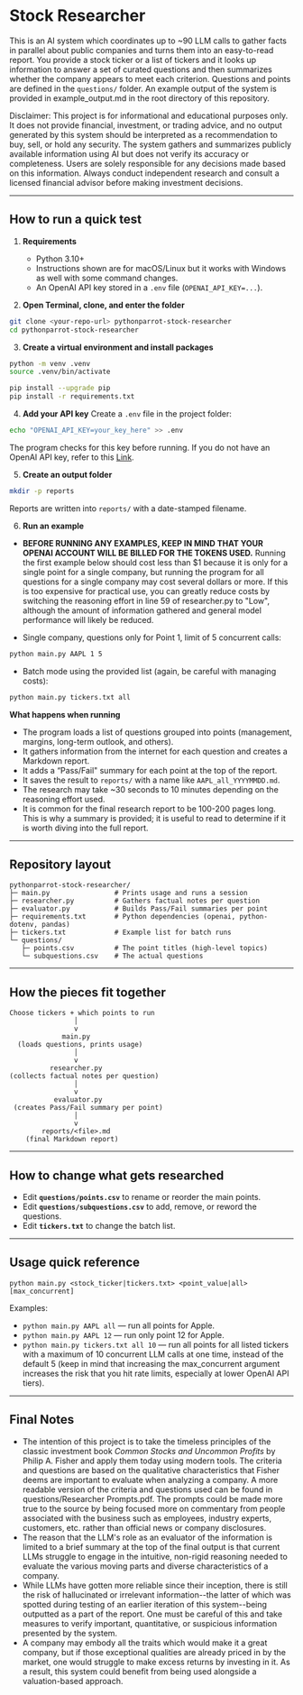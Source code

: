 # Stock Researcher

This is an AI system which coordinates up to ~90 LLM calls to gather facts in parallel about public companies and turns them into an easy-to-read report. You provide a stock ticker or a list of tickers and it looks up information to answer a set of curated questions and then summarizes whether the company appears to meet each criterion. Questions and points are defined in the `questions/` folder. An example output of the system is provided in example_output.md in the root directory of this repository.

Disclaimer: This project is for informational and educational purposes only. It does not provide financial, investment, or trading advice, and no output generated by this system should be interpreted as a recommendation to buy, sell, or hold any security. The system gathers and summarizes publicly available information using AI but does not verify its accuracy or completeness. Users are solely responsible for any decisions made based on this information. Always conduct independent research and consult a licensed financial advisor before making investment decisions.

---

## How to run a quick test

1) **Requirements**
   - Python 3.10+
   - Instructions shown are for macOS/Linux but it works with Windows as well with some command changes.
   - An OpenAI API key stored in a `.env` file (`OPENAI_API_KEY=...`).

2) **Open Terminal, clone, and enter the folder**
```bash
git clone <your-repo-url> pythonparrot-stock-researcher
cd pythonparrot-stock-researcher
```

3) **Create a virtual environment and install packages**
```bash
python -m venv .venv
source .venv/bin/activate

pip install --upgrade pip
pip install -r requirements.txt
```

4) **Add your API key**
Create a `.env` file in the project folder:
```bash
echo "OPENAI_API_KEY=your_key_here" >> .env
```
The program checks for this key before running. If you do not have an OpenAI API key, refer to this [Link](https://www.google.com/url?sa=t&source=web&rct=j&opi=89978449&url=https://platform.openai.com/api-keys&ved=2ahUKEwjy59COlZGQAxWWMVkFHbtpJYkQFnoECA0QAQ&usg=AOvVaw1YhcGDWJXhiKSfmL59Pnfn$0).

5) **Create an output folder**
```bash
mkdir -p reports
```
Reports are written into `reports/` with a date-stamped filename.

6) **Run an example**
- **BEFORE RUNNING ANY EXAMPLES, KEEP IN MIND THAT YOUR OPENAI ACCOUNT WILL BE BILLED FOR THE TOKENS USED.** Running the first example below should cost less than $1 because it is only for a single point for a single company, but running the program for all questions for a single company may cost several dollars or more. If this is too expensive for practical use, you can greatly reduce costs by switching the reasoning effort in line 59 of researcher.py to "Low", although the amount of information gathered and general model performance will likely be reduced.

- Single company, questions only for Point 1, limit of 5 concurrent calls:
```bash
python main.py AAPL 1 5
```
- Batch mode using the provided list (again, be careful with managing costs):
```bash
python main.py tickers.txt all
```


**What happens when running**
- The program loads a list of questions grouped into points (management, margins, long-term outlook, and others).
- It gathers information from the internet for each question and creates a Markdown report. 
- It adds a “Pass/Fail" summary for each point at the top of the report.
- It saves the result to `reports/` with a name like `AAPL_all_YYYYMMDD.md`.
- The research may take ~30 seconds to 10 minutes depending on the reasoning effort used.
- It is common for the final research report to be 100-200 pages long. This is why a summary is provided; it is useful to read to determine if it is worth diving into the full report.



---

## Repository layout

```
pythonparrot-stock-researcher/
├─ main.py                # Prints usage and runs a session
├─ researcher.py          # Gathers factual notes per question
├─ evaluator.py           # Builds Pass/Fail summaries per point
├─ requirements.txt       # Python dependencies (openai, python-dotenv, pandas)
├─ tickers.txt            # Example list for batch runs
└─ questions/
   ├─ points.csv          # The point titles (high-level topics)
   └─ subquestions.csv    # The actual questions
```

---

## How the pieces fit together

```
Choose tickers + which points to run
                │
                v
             main.py
  (loads questions, prints usage)
                │
                v
          researcher.py
(collects factual notes per question)
                │
                v
           evaluator.py
 (creates Pass/Fail summary per point)
                │
                v
        reports/<file>.md
    (final Markdown report)
```

---

## How to change what gets researched

- Edit **`questions/points.csv`** to rename or reorder the main points. 
- Edit **`questions/subquestions.csv`** to add, remove, or reword the questions.
- Edit **`tickers.txt`** to change the batch list.

---

## Usage quick reference

```
python main.py <stock_ticker|tickers.txt> <point_value|all> [max_concurrent]
```

Examples:
- `python main.py AAPL all` — run all points for Apple.
- `python main.py AAPL 12` — run only point 12 for Apple.
- `python main.py tickers.txt all 10` — run all points for all listed tickers with a maximum of 10 concurrent LLM calls at one time, instead of the default 5 (keep in mind that increasing the max_concurrent argument increases the risk that you hit rate limits, especially at lower OpenAI API tiers).

---
## Final Notes
- The intention of this project is to take the timeless principles of the classic investment book *Common Stocks and Uncommon Profits* by Philip A. Fisher and apply them today using modern tools. The criteria and questions are based on the qualitative characteristics that Fisher deems are important to evaluate when analyzing a company. A more readable version of the criteria and questions used can be found in questions/Researcher Prompts.pdf. The prompts could be made more true to the source by being focused more on commentary from people associated with the business such as employees, industry experts, customers, etc. rather than official news or company disclosures.
- The reason that the LLM's role as an evaluator of the information is limited to a brief summary at the top of the final output is that current LLMs struggle to engage in the intuitive, non-rigid reasoning needed to evaluate the various moving parts and diverse characteristics of a company.
- While LLMs have gotten more reliable since their inception, there is still the risk of hallucinated or irrelevant information--the latter of which was spotted during testing of an earlier iteration of this system--being outputted as a part of the report. One must be careful of this and take measures to verify important, quantitative, or suspicious information presented by the system.
- A company may embody all the traits which would make it a great company, but if those exceptional qualities are already priced in by the market, one would struggle to make excess returns by investing in it. As a result, this system could benefit from being used alongside a valuation-based approach.
